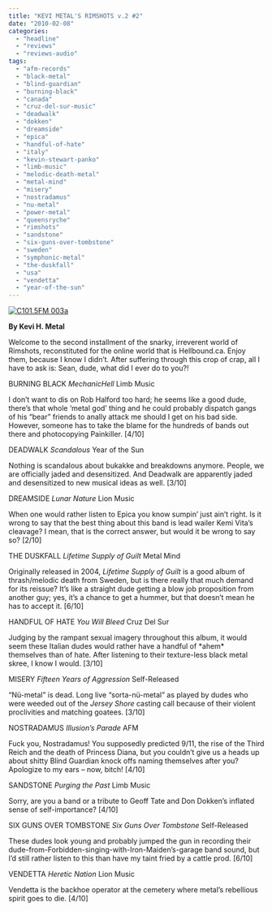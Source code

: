 ```yaml
---
title: "KEVI METAL'S RIMSHOTS v.2 #2"
date: "2010-02-08"
categories: 
  - "headline"
  - "reviews"
  - "reviews-audio"
tags: 
  - "afm-records"
  - "black-metal"
  - "blind-guardian"
  - "burning-black"
  - "canada"
  - "cruz-del-sur-music"
  - "deadwalk"
  - "dokken"
  - "dreamside"
  - "epica"
  - "handful-of-hate"
  - "italy"
  - "kevin-stewart-panko"
  - "limb-music"
  - "melodic-death-metal"
  - "metal-mind"
  - "misery"
  - "nostradamus"
  - "nu-metal"
  - "power-metal"
  - "queensryche"
  - "rimshots"
  - "sandstone"
  - "six-guns-over-tombstone"
  - "sweden"
  - "symphonic-metal"
  - "the-duskfall"
  - "usa"
  - "vendetta"
  - "year-of-the-sun"
---
```


[![C101.5FM 003a](http://www.hellbound.ca/wp-content/uploads/2010/02/C101.5FM-003a.jpg "C101.5FM 003a")](http://www.hellbound.ca/wp-content/uploads/2010/02/C101.5FM-003a.jpg)

**By Kevi H. Metal**

Welcome to the second installment of the snarky, irreverent world of Rimshots, reconstituted for the online world that is Hellbound.ca. Enjoy them, because I know I didn’t. After suffering through this crop of crap, all I have to ask is: Sean, dude, what did I ever do to you?!

BURNING BLACK _MechanicHell_ Limb Music

I don’t want to dis on Rob Halford too hard; he seems like a good dude, there’s that whole ‘metal god’ thing and he could probably dispatch gangs of his “bear” friends to anally attack me should I get on his bad side. However, someone has to take the blame for the hundreds of bands out there and photocopying Painkiller. \[4/10\]

DEADWALK _Scandalous_ Year of the Sun

Nothing is scandalous about bukakke and breakdowns anymore. People, we are officially jaded and desensitized. And Deadwalk are apparently jaded and desensitized to new musical ideas as well. \[3/10\]

DREAMSIDE _Lunar Nature_ Lion Music

When one would rather listen to Epica you know sumpin’ just ain’t right. Is it wrong to say that the best thing about this band is lead wailer Kemi Vita’s cleavage? I mean, that is the correct answer, but would it be wrong to say so? \[2/10\]

THE DUSKFALL _Lifetime Supply of Guilt_ Metal Mind

Originally released in 2004, _Lifetime Supply of Guilt_ is a good album of thrash/melodic death from Sweden, but is there really that much demand for its reissue? It’s like a straight dude getting a blow job proposition from another guy; yes, it’s a chance to get a hummer, but that doesn’t mean he has to accept it. \[6/10\]

HANDFUL OF HATE _You Will Bleed_ Cruz Del Sur

Judging by the rampant sexual imagery throughout this album, it would seem these Italian dudes would rather have a handful of \*ahem\* themselves than of hate. After listening to their texture-less black metal skree, I know I would. \[3/10\]

MISERY _Fifteen Years of Aggression_ Self-Released

“Nü-metal” is dead. Long live “sorta-nü-metal” as played by dudes who were weeded out of the _Jersey Shore_ casting call because of their violent proclivities and matching goatees. \[3/10\]

NOSTRADAMUS _Illusion’s Parade_ AFM

Fuck you, Nostradamus! You supposedly predicted 9/11, the rise of the Third Reich and the death of Princess Diana, but you couldn’t give us a heads up about shitty Blind Guardian knock offs naming themselves after you? Apologize to my ears – now, bitch! \[4/10\]

SANDSTONE _Purging the Past_ Limb Music

Sorry, are you a band or a tribute to Geoff Tate and Don Dokken’s inflated sense of self-importance? \[4/10\]

SIX GUNS OVER TOMBSTONE _Six Guns Over Tombstone_ Self-Released

These dudes look young and probably jumped the gun in recording their dude-from-Forbidden-singing-with-Iron-Maiden’s-garage band sound, but I’d still rather listen to this than have my taint fried by a cattle prod. \[6/10\]

VENDETTA _Heretic Nation_ Lion Music

Vendetta is the backhoe operator at the cemetery where metal’s rebellious spirit goes to die. \[4/10\]
